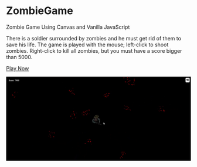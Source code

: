# ZombieGame
Zombie Game Using Canvas and Vanilla JavaScript

There is a soldier surrounded by zombies and he must get rid of them to save his life.
The game is played with the mouse; left-click to shoot zombies.
Right-click to kill all zombies, but you must have a score bigger than 5000.

<a href="https://mo0hamedradwan.github.io/Zombie-Game">Play Now</a>

<img src="zombie.png">
